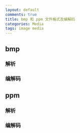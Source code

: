 ```yaml
---
layout: default
comments: true
title: bmp 和 ppm 文件格式及编解码
categories: Media
tags: image media
---
```


## bmp

### 解析

### 编解码

## ppm

### 解析

### 编解码

